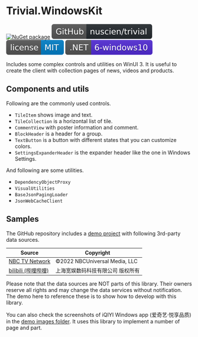# Trivial.WindowsKit

[![NuGet package](https://img.shields.io/nuget/dt/Trivial.WindowsKit?label=nuget+downloads)](https://www.nuget.org/packages/Trivial.WindowsKit)
[![GitHub Repository](./assets/badge_GitHub-Repo.svg)](https://github.com/nuscien/winkit)
[![MIT licensed](./assets/badge_lisence_MIT.svg)](https://github.com/nuscien/winkit/blob/master/LICENSE)
![.NET 6 - Windows 10](./assets/badge_NET_6_Win10.svg)

Includes some complex controls and utilities on WinUI 3.
It is useful to create the client with collection pages of news, videos and products.

## Components and utils

Following are the commonly used controls.

- `TileItem` shows image and text.
- `TileCollection` is a horizontal list of tile.
- `CommentView` with poster information and comment.
- `BlockHeader` is a header for a group.
- `TextButton` is a button with different states that you can customize colors.
- `SettingsExpanderHeader` is the expander header like the one in Windows Settings.

And following are some utilities.

- `DependencyObjectProxy`
- `VisualUtilities`
- `BaseJsonPagingLoader`
- `JsonWebCacheClient`

## Samples

The GitHub repository includes a [demo project](https://github.com/nuscien/winkit/tree/main/Demo) with following 3rd-party data sources.

| Source | Copyright |
| -------------------- | -------------------- |
| [NBC TV Network](https://www.nbc.com/) | ©2022 NBCUniversal Media, LLC |
| [bilibili (哔哩哔哩)](https://www.bilibili.com/) | 上海宽娱数码科技有限公司 版权所有 |

Please note that the data sources are NOT parts of this library.
Their owners reserve all rights and may change the data services without notification.
The demo here to reference these is to show how to develop with this library.

You can also check the screenshots of iQIYI Windows app (爱奇艺·悦享品质) in the [demo images folder](https://github.com/nuscien/winkit/tree/main/docs/demo/images).
It uses this library to implement a number of page and part.
